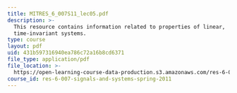 ```yaml
---
title: MITRES_6_007S11_lec05.pdf
description: >-
  This resource contains information related to properties of linear,
  time-invariant systems.
type: course
layout: pdf
uid: 431b597316940ea786c72a16b8cd6371
file_type: application/pdf
file_location: >-
  https://open-learning-course-data-production.s3.amazonaws.com/res-6-007-signals-and-systems-spring-2011/431b597316940ea786c72a16b8cd6371_MITRES_6_007S11_lec05.pdf
course_id: res-6-007-signals-and-systems-spring-2011
---
```

